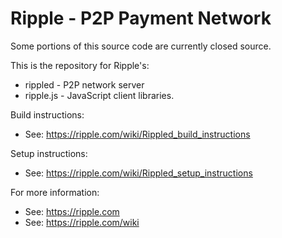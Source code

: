 Ripple - P2P Payment Network
============================

Some portions of this source code are currently closed source.

This is the repository for Ripple's:
* rippled - P2P network server
* ripple.js - JavaScript client libraries.

Build instructions:
* See: https://ripple.com/wiki/Rippled_build_instructions

Setup instructions:
* See: https://ripple.com/wiki/Rippled_setup_instructions

For more information:
* See: https://ripple.com
* See: https://ripple.com/wiki
